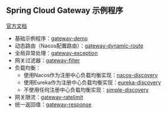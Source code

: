 Spring Cloud Gateway 示例程序
--

[官方文档](https://spring.io/projects/spring-cloud-gateway)

- 基础示例程序：[gateway-demo](gateway-demo)
- 动态路由（Nacos配置路由）：[gateway-dynamic-route](gateway-dynamic-route)
- 全局异常处理：[gateway-exception](gateway-exception)
- 网关过滤器：[gateway-filter](gateway-filter)
- 负载均衡：
  - 使用Nacos作为注册中心负载均衡实现：[nacos-discovery](gateway-loadbalance/nacos-discovery)
  - 使用Eureka作为注册中心负载均衡实现：[eureka-discovery](gateway-loadbalance/eureka-discovery)
  - 不使用任何注册中心负载均衡实现：[simple-discovery](gateway-loadbalance/simple-discovery)
- 网关限流：[gateway-ratelimit](gateway-ratelimit)
- 统一返回值：[gateway-response](gateway-response)